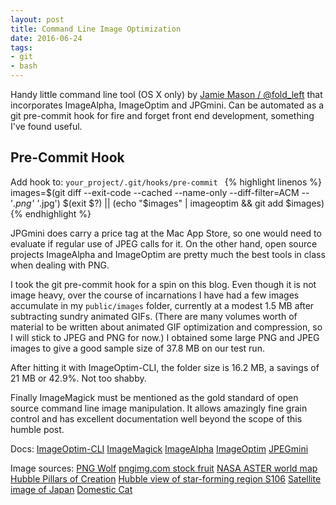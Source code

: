 ```yaml
---
layout: post
title: Command Line Image Optimization
date: 2016-06-24
tags:
- git
- bash
---
```

Handy little command line tool (OS X only) by [Jamie Mason / @fold_left](https://twitter.com/fold_left) that incorporates ImageAlpha, ImageOptim and JPGmini. Can be automated as a git pre-commit hook for fire and forget front end development, something I've found useful. <!-- more -->

## Pre-Commit Hook
Add hook to: `your_project/.git/hooks/pre-commit ` 
{% highlight linenos %}
images=$(git diff --exit-code --cached --name-only --diff-filter=ACM -- '*.png' '*.jpg')
$(exit $?) || (echo "$images" | imageoptim && git add $images)
{% endhighlight %}

JPGmini does carry a price tag at the Mac App Store, so one would need to evaluate if regular use of JPEG calls for it. On the other hand, open source projects ImageAlpha and ImageOptim are pretty much the best tools in class when dealing with PNG. 

I took the git pre-commit hook for a spin on this blog. Even though it is not image heavy, over the course of incarnations I have had a few images accumulate in my `public/images` folder, currently at a modest 1.5 MB after subtracting sundry animated GIFs. (There are many volumes worth of material to be written about animated GIF optimization and compression, so I will stick to JPEG and PNG for now.) I obtained some large PNG and JPEG images to give a good sample size of 37.8 MB on our test run.

After hitting it with ImageOptim-CLI, the folder size is 16.2 MB, a savings of 21 MB or 42.9%. Not too shabby.

Finally ImageMagick must be mentioned as the gold standard of open source command line image manipulation. It allows amazingly fine grain control and has excellent documentation well beyond the scope of this humble post.

Docs: 
[ImageOptim-CLI](https://github.com/JamieMason/ImageOptim-CLI)
[ImageMagick](http://www.imagemagick.org/script/command-line-tools.php)
[ImageAlpha](https://pngmini.com/)
[ImageOptim](https://imageoptim.com/howto.html)
[JPEGmini](http://www.jpegmini.com/)

Image sources: 
[PNG Wolf](http://itsdura.deviantart.com/art/PNG-Wolf-202552184)
[pngimg.com stock fruit](http://pngimg.com/img/fruits)
[NASA ASTER world map](https://asterweb.jpl.nasa.gov/gdem.asp)
[Hubble Pillars of Creation](https://commons.wikimedia.org/wiki/File:Pillars_of_Creation.jpeg)
[Hubble view of star-forming region S106](http://spacetelescope.org/images/heic1118a/)
[Satellite image of Japan](https://flutrackers.com/forum/forum/earth-weather-astronomy-environment/volcanos-earthquakes-glaciers-fires-hurricanes/107481-nasa-fires-and-smoke-in-north-korea-acquired-april-13-2011)
[Domestic Cat](https://commons.wikimedia.org/wiki/File:Cat_March_2010-1.jpg)
